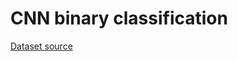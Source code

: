 # CNN binary classification
[Dataset source](https://figshare.com/articles/dataset/VK_binary_classification/13712215)
